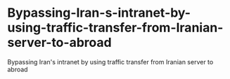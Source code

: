 # Bypassing-Iran-s-intranet-by-using-traffic-transfer-from-Iranian-server-to-abroad
Bypassing Iran's intranet by using traffic transfer from Iranian server to abroad
